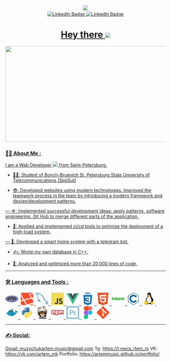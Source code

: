<div id="header" align="center">
  <img src="https://media.giphy.com/media/3oKIPnAiaMCws8nOsE/giphy.gif" width="100"/>
  <div id="badges">
  <a href="[your-linkedin-URL](https://t.me/a_rtem_m)">
    <img src="https://img.shields.io/badge/-Telegram-blue" alt="LinkedIn Badge"/>
  </a>
   <a href="https://artemmusic.github.io/portfolio/">
    <img src="https://img.shields.io/badge/-Portfolio-important" alt="LinkedIn Badge"/>
</div>
  <h1>
  Hey there
    <img src="https://media.giphy.com/media/hvRJCLFzcasrR4ia7z/giphy.gif" width="30px"/>
</h1>
</div>
<div align="center">
 <img src="https://media.giphy.com/media/zOvBKUUEERdNm/giphy.gif" width="600" height="300"/>
</div>

 ### :man_technologist: About Me :
 I am a Web Developer <img src="https://media.giphy.com/media/WUlplcMpOCEmTGBtBW/giphy.gif" width="30"> from Saint-Petersburg.
 - 👨‍🎓: Student of Bonch-Bruevich St. Petersburg State University of Telecommunications (SpbSut)
  
 - 😎: Developed websites using modern technologies. Improved the teamwork process in the team by introducing a modern framework and design/development patterns.

 — ☀️: Implemented successful development ideas: apply patterns, software engineering, Git Hub to merge different parts of the application.

 - 🦾: Applied and implemented ci/cd tools to optimize the deployment of a high-load system.

 — 🏡: Developed a smart home system with a telegram bot.

 - ✍️: Wrote my own database in С++.

 - 🧐: Analyzed and optimized more than 20,000 lines of code.
 
---

### :hammer_and_wrench: Languages and Tools :

<div>
  <img src="https://github.com/devicons/devicon/blob/master/icons/php/php-original.svg" title="PHP" alt="PHP" width="40" height="40"/>&nbsp;
  <img src="https://github.com/devicons/devicon/blob/master/icons/laravel/laravel-plain.svg" title="laravel" alt="Mysql" width="40" height="40"/>&nbsp;
  <img src="https://github.com/devicons/devicon/blob/master/icons/mysql/mysql-original.svg" title="Mysql" alt="Mysql" width="40" height="40"/>&nbsp;
  <img src="https://github.com/devicons/devicon/blob/master/icons/javascript/javascript-original.svg" title="JavaScript" alt="JavaScript" width="40" height="40"/>&nbsp;
  <img src="https://github.com/devicons/devicon/blob/master/icons/vuejs/vuejs-original.svg" title="Mysql" alt="Mysql" width="40" height="40"/>&nbsp;
  <img src="https://github.com/devicons/devicon/blob/master/icons/css3/css3-plain-wordmark.svg"  title="CSS3" alt="CSS" width="40" height="40"/>&nbsp;
  <img src="https://github.com/devicons/devicon/blob/master/icons/html5/html5-original.svg" title="HTML5" alt="HTML" width="40" height="40"/>&nbsp;
  <img src="https://github.com/devicons/devicon/blob/master/icons/nginx/nginx-original.svg" title="Mysql" alt="Mysql" width="40" height="40"/>&nbsp;
  <img src="https://github.com/devicons/devicon/blob/master/icons/c/c-line.svg" title="Mysql" alt="Mysql" width="40" height="40"/>&nbsp;
  <img src="https://github.com/devicons/devicon/blob/master/icons/linux/linux-original.svg" title="Mysql" alt="Mysql" width="40" height="40"/>&nbsp;
  <img src="https://github.com/devicons/devicon/blob/master/icons/docker/docker-original.svg" title="Mysql" alt="Mysql" width="40" height="40"/>&nbsp;   
  <img src="https://github.com/devicons/devicon/blob/master/icons/python/python-original.svg" title="Mysql" alt="Mysql" width="40" height="40"/>&nbsp;
  <img src="https://github.com/devicons/devicon/blob/master/icons/composer/composer-original.svg" title="Mysql" alt="Mysql" width="40" height="40"/>&nbsp;
  <img src="https://github.com/devicons/devicon/blob/master/icons/npm/npm-original-wordmark.svg" title="Mysql" alt="Mysql" width="40" height="40"/>&nbsp;
  <img src="https://github.com/devicons/devicon/blob/master/icons/photoshop/photoshop-line.svg" title="Mysql" alt="Mysql" width="40" height="40"/>&nbsp;
  <img src="https://github.com/devicons/devicon/blob/master/icons/figma/figma-original.svg" title="Mysql" alt="Mysql" width="40" height="40"/>&nbsp;
  <img src="https://github.com/devicons/devicon/blob/master/icons/git/git-original.svg" title="Mysql" alt="Mysql" width="40" height="40"/>&nbsp;
</div>
  
---

### ✍️ Social:
 
Gmail: muzychukartem.music@gmail.com
Tg: https://t.me/a_rtem_m
VK: https://vk.com/artem_mk
Portfolio: https://artemmusic.github.io/portfolio/

<!-- ---


### :fire: My Stats :

[![GitHub Streak](http://github-readme-streak-stats.herokuapp.com?user=artemmusic&theme=dark&background=000000)](https://git.io/streak-stats) -->
